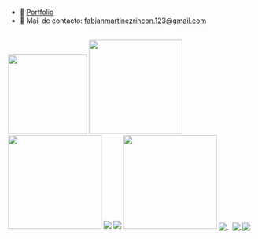 - 📁 [Portfolio](https://fabian-martinez1.github.io/)
- 📧 Mail de contacto: fabianmartinezrincon.123@gmail.com



<br>

<div>
  <img height="160em" src="https://github-readme-stats.vercel.app/api?username=Fabian-Martinez1&show_icons=true&theme=dark&include_all_commits=true&count_private=true"/>
  
  <img height="190em" src="https://github-readme-stats.vercel.app/api/top-langs/?username=Fabian-Martinez1&layout=compact&langs_count=7&theme=dark"/>
</div>


<div>





<img height="190em" src="https://media.giphy.com/media/SvGFA2WF9IP0WjmzvE/giphy.gif"/>
<a href="https://www.instagram.com/fabianm__11/" target="_blank"><img src="https://img.shields.io/badge/-Instagram-%23E4405F?style=for-the-badge&logo=instagram&logoColor=white" target="_blank"></a>
   <a href="https://www.linkedin.com/in/fabi%C3%A1n-martinez-rincon-03b458200/" target="_blank"><img src="https://img.shields.io/badge/-LinkedIn-%230077B5?style=for-the-badge&logo=linkedin&logoColor=white" target="_blank"></a> 

<img height="190em" src="https://media.giphy.com/media/juua9i2c2fA0AIp2iq/giphy.gif"/>

<a href="https://github.com/Fabian-Martinez1/FOD">
  <img align="center" src="https://github-readme-stats.vercel.app/api/pin/?username=Fabian-Martinez1&repo=FOD&theme=dark" />
</a> &nbsp;      
<a href="https://github.com/Fabian-Martinez1/AyED">
  <img align="center" src="https://github-readme-stats.vercel.app/api/pin/?username=Fabian-Martinez1&repo=ayed&theme=dark" />
</a>
<a href="https://github.com/Fabian-Martinez1/Seminario-de-Lenguajes-Python">
  <img align="center" src="https://github-readme-stats.vercel.app/api/pin/?username=Fabian-Martinez1&repo=Seminario-de-Lenguajes-Python&theme=dark" />
</a>


